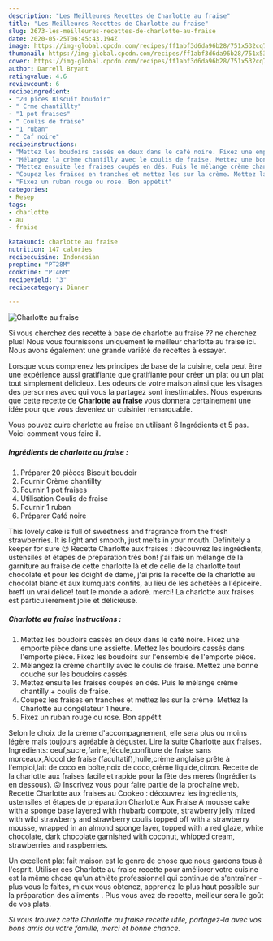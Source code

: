 ```yaml
---
description: "Les Meilleures Recettes de Charlotte au fraise"
title: "Les Meilleures Recettes de Charlotte au fraise"
slug: 2673-les-meilleures-recettes-de-charlotte-au-fraise
date: 2020-05-25T06:45:43.194Z
image: https://img-global.cpcdn.com/recipes/ff1abf3d6da96b28/751x532cq70/charlotte-au-fraise-photo-principale-de-la-recette.jpg
thumbnail: https://img-global.cpcdn.com/recipes/ff1abf3d6da96b28/751x532cq70/charlotte-au-fraise-photo-principale-de-la-recette.jpg
cover: https://img-global.cpcdn.com/recipes/ff1abf3d6da96b28/751x532cq70/charlotte-au-fraise-photo-principale-de-la-recette.jpg
author: Darrell Bryant
ratingvalue: 4.6
reviewcount: 6
recipeingredient:
- "20 pices Biscuit boudoir"
- " Crme chantillty"
- "1 pot fraises"
- " Coulis de fraise"
- "1 ruban"
- " Caf noire"
recipeinstructions:
- "Mettez les boudoirs cassés en deux dans le café noire. Fixez une emporte pièce dans une assiette. Mettez les boudoirs cassés dans l&#39;emporte pièce. Fixez les boudoirs sur l&#39;ensemble de l&#39;emporte pièce."
- "Mélangez la crème chantilly avec le coulis de fraise. Mettez une bonne couche sur les boudoirs cassés."
- "Mettez ensuite les fraises coupés en dés. Puis le mélange crème chantilly + coulis de fraise."
- "Coupez les fraises en tranches et mettez les sur la crème. Mettez la Charlotte au congélateur 1 heure."
- "Fixez un ruban rouge ou rose. Bon appétit"
categories:
- Resep
tags:
- charlotte
- au
- fraise

katakunci: charlotte au fraise 
nutrition: 147 calories
recipecuisine: Indonesian
preptime: "PT28M"
cooktime: "PT46M"
recipeyield: "3"
recipecategory: Dinner

---
```



![Charlotte au fraise](https://img-global.cpcdn.com/recipes/ff1abf3d6da96b28/751x532cq70/charlotte-au-fraise-photo-principale-de-la-recette.jpg)

Si vous cherchez des recette à base de charlotte au fraise ?? ne cherchez plus! Nous vous fournissons uniquement le meilleur charlotte au fraise ici. Nous avons également une grande variété de recettes à essayer.

Lorsque vous comprenez les principes de base de la cuisine, cela peut être une expérience aussi gratifiante que gratifiante pour créer un plat ou un plat tout simplement délicieux. Les odeurs de votre maison ainsi que les visages des personnes avec qui vous la partagez sont inestimables. Nous espérons que cette recette de <strong> Charlotte au fraise </strong> vous donnera certainement une idée pour que vous deveniez un cuisinier remarquable.

<!--inarticleads1-->

Vous pouvez cuire charlotte au fraise en utilisant 6 Ingrédients et 5 pas. Voici comment vous faire il.

##### Ingrédients de charlotte au fraise :

1. Préparer 20 pièces Biscuit boudoir
1. Fournir  Crème chantillty
1. Fournir 1 pot fraises
1. Utilisation  Coulis de fraise
1. Fournir 1 ruban
1. Préparer  Café noire


This lovely cake is full of sweetness and fragrance from the fresh strawberries. It is light and smooth, just melts in your mouth. Definitely a keeper for sure 😉 Recette Charlotte aux fraises : découvrez les ingrédients, ustensiles et étapes de préparation très bon! j&#39;ai fais un mélange de la garniture au fraise de cette charlotte là et de celle de la charlotte tout chocolate et pour les doight de dame, j&#39;ai pris la recette de la charlotte au chocolat blanc et aux kumquats confits, au lieu de les achetées a l&#39;épiceire. breff un vrai délice! tout le monde a adoré. merci! La charlotte aux fraises est particulièrement jolie et délicieuse. 

<!--inarticleads2-->

##### Charlotte au fraise instructions :

1. Mettez les boudoirs cassés en deux dans le café noire. Fixez une emporte pièce dans une assiette. Mettez les boudoirs cassés dans l&#39;emporte pièce. Fixez les boudoirs sur l&#39;ensemble de l&#39;emporte pièce.
1. Mélangez la crème chantilly avec le coulis de fraise. Mettez une bonne couche sur les boudoirs cassés.
1. Mettez ensuite les fraises coupés en dés. Puis le mélange crème chantilly + coulis de fraise.
1. Coupez les fraises en tranches et mettez les sur la crème. Mettez la Charlotte au congélateur 1 heure.
1. Fixez un ruban rouge ou rose. Bon appétit


Selon le choix de la crème d&#39;accompagnement, elle sera plus ou moins légère mais toujours agréable à déguster. Lire la suite Charlotte aux fraises. Ingrédients: oeuf,sucre,farine,fécule,confiture de fraise sans morceaux,Alcool de fraise (facultatif),huile,crème anglaise prête à l&#39;emploi,lait de coco en boîte,noix de coco,crème liquide,citron. Recette de la charlotte aux fraises facile et rapide pour la fête des mères (Ingrédients en dessous). 😜 Inscrivez vous pour faire partie de la prochaine web. Recette Charlotte aux fraises au Cookeo : découvrez les ingrédients, ustensiles et étapes de préparation Charlotte Aux Fraise A mousse cake with a sponge base layered with rhubarb compote, strawberry jelly mixed with wild strawberry and strawberry coulis topped off with a strawberry mousse, wrapped in an almond sponge layer, topped with a red glaze, white chocolate, dark chocolate garnished with coconut, whipped cream, strawberries and raspberries. 

<!--inarticleads1-->

<p>
Un excellent plat fait maison est le genre de chose que nous gardons tous à l'esprit. Utiliser ces Charlotte au fraise recette pour améliorer votre cuisine est la même chose qu'un athlète professionnel qui continue de s'entraîner - plus vous le faites, mieux vous obtenez, apprenez le plus haut possible sur la préparation des aliments . Plus vous avez de recette, meilleur sera le goût de vos plats.
</p>

<p>
<i>Si vous trouvez cette Charlotte au fraise recette utile, partagez-la avec vos bons amis ou votre famille, merci et bonne chance.</i>
</p>
